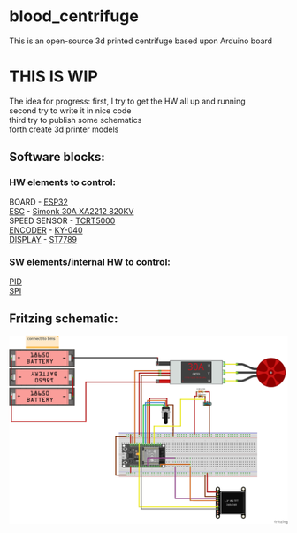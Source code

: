 # blood_centrifuge
This is an open-source 3d printed centrifuge based upon Arduino board

# THIS IS WIP  
The idea for progress:
first, I try to get the HW all up and running  
second try to write it in nice code  
third try to publish some schematics  
forth create 3d printer models  

## Software blocks: 
### HW elements to control:
BOARD - [ESP32](https://aliexpi.com/yE0M)  
[ESC](https://www.arduino.cc/en/reference/servo) - [Simonk 30A XA2212 820KV](https://aliexpi.com/l551)  
SPEED SENSOR - [TCRT5000](https://aliexpi.com/ovmj)  
[ENCODER](https://github.com/igorantolic/ai-esp32-rotary-encoder) - [KY-040](https://aliexpi.com/gaOU)  
[DISPLAY](https://github.com/adafruit/Adafruit-ST7735-Library) - [ST7789](https://aliexpi.com/Ap8X)  
  
### SW elements/internal HW to control:
[PID](https://github.com/br3ttb/Arduino-PID-Library)  
[SPI](https://github.com/espressif/arduino-esp32/tree/master/libraries/SPI/src)

## Fritzing schematic:
![friz image](pics/fritzing_scheme_bb.png "Fritz image")
